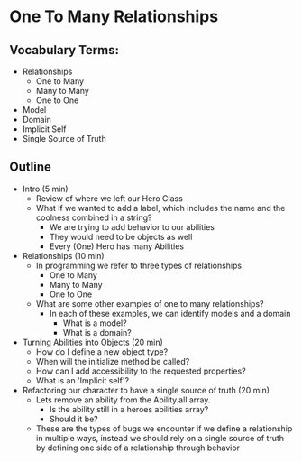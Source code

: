 # One To Many Relationships

## Vocabulary Terms:

- Relationships
  - One to Many
  - Many to Many
  - One to One
- Model
- Domain
- Implicit Self
- Single Source of Truth


## Outline

- Intro (5 min)
  - Review of where we left our Hero Class
  - What if we wanted to add a label, which includes the name and the coolness combined in  a string?
    - We are trying to add behavior to our abilities 
    - They would need to be objects as well
    - Every (One) Hero has many Abilities
- Relationships (10 min)
  - In programming we refer to three types of relationships
    - One to Many
    - Many to Many
    - One to One
  - What are some other examples of one to many relationships?
    - In each of these examples, we can identify models and a domain 
      - What is a model?
      - What is a domain?
- Turning Abilities into Objects (20 min)
  - How do I define a new object type?
  - When will the initialize method be called?
  - How can I add accessibility to the requested properties?
  - What is an 'Implicit self'?
- Refactoring  our character to have a single source of truth (20 min)
  - Lets remove an ability from the Ability.all array.
    - Is the ability still in a heroes abilities array?
    - Should it be?
  - These are the types of bugs we encounter if we define a relationship in multiple ways, instead we should rely on a single source of truth by defining one side of a relationship through behavior